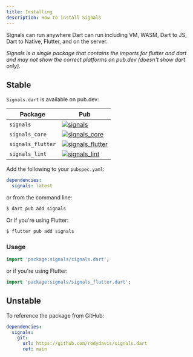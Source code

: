 ```yaml
---
title: Installing
description: How to install Signals
---
```


Signals can run anywhere Dart can run including VM, WASM, Dart to JS, Dart to Native, Flutter, and on the server.

_Signals is a single package that contains the imports for flutter and dart and may not show the correct platforms on pub.dev (doesn't show dart only)._

## Stable

`Signals.dart` is available on pub.dev:

| Package           | Pub                                                                                                              |
|-------------------|------------------------------------------------------------------------------------------------------------------|
| `signals`         | [![signals](https://img.shields.io/pub/v/signals.svg)](https://pub.dev/packages/signals)                         |
| `signals_core`    | [![signals_core](https://img.shields.io/pub/v/signals_core.svg)](https://pub.dev/packages/signals_core)          |
| `signals_flutter` | [![signals_flutter](https://img.shields.io/pub/v/signals_flutter.svg)](https://pub.dev/packages/signals_flutter) |
| `signals_lint`    | [![signals_lint](https://img.shields.io/pub/v/signals_lint.svg)](https://pub.dev/packages/signals_lint)          |

Add the following to your `pubspec.yaml`:

```yaml
dependencies:
  signals: latest
```

or from the command line:

```bash
$ dart pub add signals
```

Or if you're using Flutter:

```bash
$ flutter pub add signals
```

### Usage

```dart
import 'package:signals/signals.dart';
```

or if you're using Flutter:

```dart
import 'package:signals/signals_flutter.dart';
```

## Unstable

To reference the package from GitHub:

```yaml
dependencies:
  signals:
    git:
      url: https://github.com/rodydavis/signals.dart
      ref: main
```

